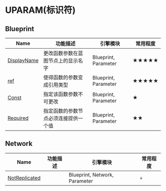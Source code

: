 # UPARAM(标识符)

 ## Blueprint

| Name                                                       | 功能描述                             | 引擎模块                      | 常用程度 |
| ---------------------------------------------------------- | ------------------------------------ | ----------------------------- | -------- |
| [DisplayName](#Specifier_UPARAM_Blueprint_DisplayName) | 更改函数参数在蓝图节点上的显示名字   | Blueprint, Parameter          | ★★★★★    |
| [ref](#Specifier_UPARAM_Blueprint_ref)                         | 使得函数的参数变成引用类型           | Blueprint, Parameter          | ★★★★★    |
| [Const](#Specifier_UPARAM_Blueprint_Const)                   | 指定该函数参数不可更改               | Blueprint, Parameter          | ★        |
| [Required](#Specifier_UPARAM_Blueprint_Required)          | 指定函数的参数节点必须连接提供一个值 | Blueprint, Parameter          | ★★       |


 ## Network

| Name                                                       | 功能描述                             | 引擎模块                      | 常用程度 |
| ---------------------------------------------------------- | ------------------------------------ | ----------------------------- | -------- |
| [NotReplicated](#Specifier_UPARAM_Network_NotReplicated)           |                                      | Blueprint, Network, Parameter | 💀        |